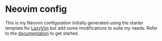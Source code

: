 # Neovim config

This is my Neovim configuration initially generated using the starter template
for [LazyVim](https://github.com/LazyVim/LazyVim) but add some modifications
to suite my needs.
Refer to the [documentation](https://lazyvim.github.io/installation) to get started.
